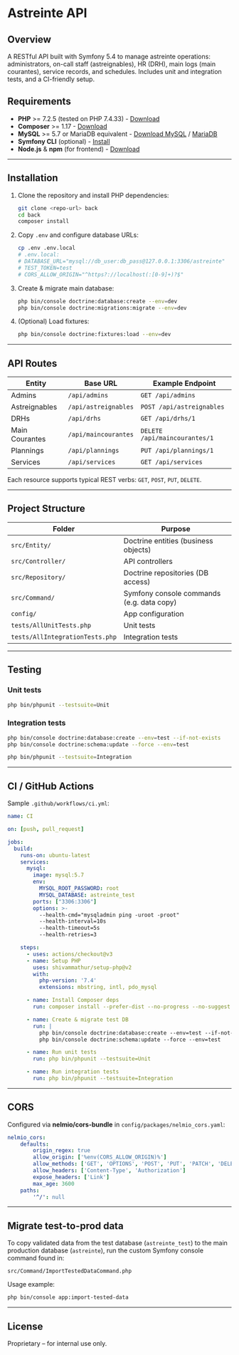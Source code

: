 # Astreinte API

## Overview
A RESTful API built with Symfony 5.4 to manage astreinte operations: administrators, on-call staff (astreignables), HR (DRH), main logs (main courantes), service records, and schedules. Includes unit and integration tests, and a CI-friendly setup.

## Requirements
- **PHP** >= 7.2.5 (tested on PHP 7.4.33) - [Download](https://www.php.net/downloads.php)
- **Composer** >= 1.17 - [Download](https://getcomposer.org/download/)
- **MySQL** >= 5.7 or MariaDB equivalent - [Download MySQL](https://dev.mysql.com/downloads/) / [MariaDB](https://mariadb.org/download/)
- **Symfony CLI** (optional) - [Install](https://symfony.com/download)
- **Node.js** & **npm** (for frontend) - [Download](https://nodejs.org/)

---

## Installation

1. Clone the repository and install PHP dependencies:
   ```bash
   git clone <repo-url> back
   cd back
   composer install
   ```

2. Copy `.env` and configure database URLs:
   ```bash
   cp .env .env.local
   # .env.local:
   # DATABASE_URL="mysql://db_user:db_pass@127.0.0.1:3306/astreinte"
   # TEST_TOKEN=test
   # CORS_ALLOW_ORIGIN="^https?://localhost(:[0-9]+)?$"
   ```

3. Create & migrate main database:
   ```bash
   php bin/console doctrine:database:create --env=dev
   php bin/console doctrine:migrations:migrate --env=dev
   ```

4. (Optional) Load fixtures:
   ```bash
   php bin/console doctrine:fixtures:load --env=dev
   ```

---

## API Routes

| Entity         | Base URL             | Example Endpoint         |
|----------------|----------------------|--------------------------|
| Admins         | `/api/admins`        | `GET /api/admins`        |
| Astreignables  | `/api/astreignables` | `POST /api/astreignables`|
| DRHs           | `/api/drhs`          | `GET /api/drhs/1`        |
| Main Courantes | `/api/maincourantes` | `DELETE /api/maincourantes/1` |
| Plannings      | `/api/plannings`     | `PUT /api/plannings/1`   |
| Services       | `/api/services`      | `GET /api/services`      |

Each resource supports typical REST verbs: `GET`, `POST`, `PUT`, `DELETE`.

---

## Project Structure

| Folder                         | Purpose                                |
|--------------------------------|----------------------------------------|
| `src/Entity/`                  | Doctrine entities (business objects)   |
| `src/Controller/`              | API controllers                        |
| `src/Repository/`              | Doctrine repositories (DB access)      |
| `src/Command/`                 | Symfony console commands (e.g. data copy) |
| `config/`                      | App configuration                      |
| `tests/AllUnitTests.php`       | Unit tests                             |
| `tests/AllIntegrationTests.php`| Integration tests                      |

---

## Testing

### Unit tests
```bash
php bin/phpunit --testsuite=Unit
```

### Integration tests
```bash
php bin/console doctrine:database:create --env=test --if-not-exists
php bin/console doctrine:schema:update --force --env=test

php bin/phpunit --testsuite=Integration
```

---

## CI / GitHub Actions

Sample `.github/workflows/ci.yml`:
```yaml
name: CI

on: [push, pull_request]

jobs:
  build:
    runs-on: ubuntu-latest
    services:
      mysql:
        image: mysql:5.7
        env:
          MYSQL_ROOT_PASSWORD: root
          MYSQL_DATABASE: astreinte_test
        ports: ["3306:3306"]
        options: >-
          --health-cmd="mysqladmin ping -uroot -proot"
          --health-interval=10s
          --health-timeout=5s
          --health-retries=3

    steps:
      - uses: actions/checkout@v3
      - name: Setup PHP
        uses: shivammathur/setup-php@v2
        with:
          php-version: '7.4'
          extensions: mbstring, intl, pdo_mysql

      - name: Install Composer deps
        run: composer install --prefer-dist --no-progress --no-suggest

      - name: Create & migrate test DB
        run: |
          php bin/console doctrine:database:create --env=test --if-not-exists
          php bin/console doctrine:schema:update --force --env=test

      - name: Run unit tests
        run: php bin/phpunit --testsuite=Unit

      - name: Run integration tests
        run: php bin/phpunit --testsuite=Integration
```

---

## CORS

Configured via **nelmio/cors-bundle** in `config/packages/nelmio_cors.yaml`:
```yaml
nelmio_cors:
    defaults:
        origin_regex: true
        allow_origin: ['%env(CORS_ALLOW_ORIGIN)%']
        allow_methods: ['GET', 'OPTIONS', 'POST', 'PUT', 'PATCH', 'DELETE']
        allow_headers: ['Content-Type', 'Authorization']
        expose_headers: ['Link']
        max_age: 3600
    paths:
        '^/': null
```

---

## Migrate test-to-prod data

To copy validated data from the test database (`astreinte_test`) to the main production database (`astreinte`), run the custom Symfony console command found in:

```
src/Command/ImportTestedDataCommand.php
```

Usage example:
```bash
php bin/console app:import-tested-data
```

---

## License
Proprietary – for internal use only.